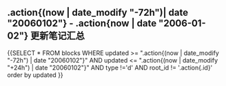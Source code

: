 
## .action{(now | date_modify "-72h")| date "20060102"} -  .action{now | date "2006-01-02"} 更新笔记汇总

{{SELECT * FROM blocks WHERE updated >= ".action{(now | date_modify "-72h") | date "20060102"}" AND  updated <= ".action{(now | date_modify "+24h") | date "20060102"}" AND type !='d' AND root_id != '.action{.id}' order by updated }}